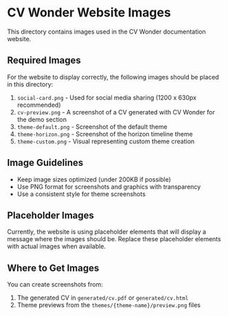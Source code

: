 # CV Wonder Website Images

This directory contains images used in the CV Wonder documentation website.

## Required Images

For the website to display correctly, the following images should be placed in this directory:

1. `social-card.png` - Used for social media sharing (1200 x 630px recommended)
2. `cv-preview.png` - A screenshot of a CV generated with CV Wonder for the demo section
3. `theme-default.png` - Screenshot of the default theme
4. `theme-horizon.png` - Screenshot of the horizon timeline theme
5. `theme-custom.png` - Visual representing custom theme creation

## Image Guidelines

- Keep image sizes optimized (under 200KB if possible)
- Use PNG format for screenshots and graphics with transparency
- Use a consistent style for theme screenshots

## Placeholder Images

Currently, the website is using placeholder elements that will display a message where the images should be. Replace these placeholder elements with actual images when available.

## Where to Get Images

You can create screenshots from:

1. The generated CV in `generated/cv.pdf` or `generated/cv.html`
2. Theme previews from the `themes/{theme-name}/preview.png` files
